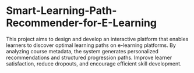 # Smart-Learning-Path-Recommender-for-E-Learning
This project aims to design and develop an interactive platform that enables learners to discover optimal learning paths on e-learning platforms. By analyzing course metadata, the system generates personalized recommendations and structured progression paths. Improve learner satisfaction, reduce dropouts, and encourage efficient skill development.
